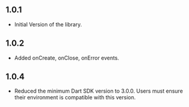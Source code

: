 ## 1.0.1

* Initial Version of the library.

## 1.0.2

* Added onCreate, onClose, onError events.

## 1.0.4

* Reduced the minimum Dart SDK version to 3.0.0. Users must ensure their environment is compatible with this version.
